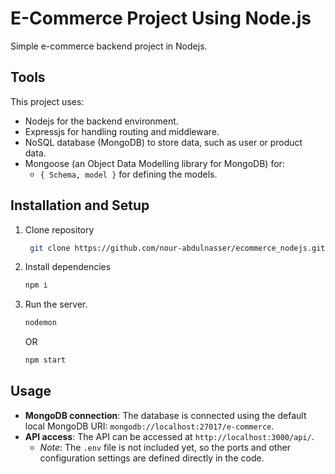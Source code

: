 # E-Commerce Project Using Node.js
Simple e-commerce backend project in Nodejs.
## Tools
This project uses:
- Nodejs for the backend environment.
- Expressjs for handling routing and middleware.
- NoSQL database (MongoDB) to store data, such as user or product data.
- Mongoose (an Object Data Modelling library for MongoDB) for:
    -   `{ Schema, model }` for defining the models.
 
## Installation and Setup
1. Clone repository

   ```bash
    git clone https://github.com/nour-abdulnasser/ecommerce_nodejs.git
    ```
   
2. Install dependencies

    ```bash
   npm i
   ```
    
3. Run the server.
   
   ```bash
   nodemon
   ```

   OR

   ```bash
   npm start
   ```

## Usage
- **MongoDB connection**: The database is connected using the default local MongoDB URI: `mongodb://localhost:27017/e-commerce`.
- **API access**: The API can be accessed at `http://localhost:3000/api/`. 
  - _Note_: The `.env` file is not included yet, so the ports and other configuration settings are defined directly in the code.

   

